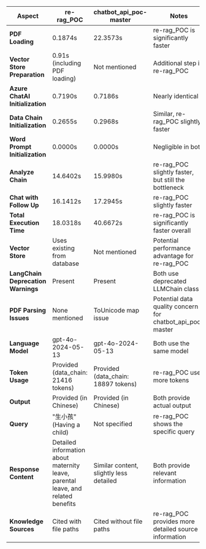 | Aspect | re-rag_POC | chatbot_api_poc-master | Notes |
|--------|------------|------------------------|-------|
| **PDF Loading** | 0.1874s | 22.3573s | re-rag_POC is significantly faster |
| **Vector Store Preparation** | 0.91s (including PDF loading) | Not mentioned | Additional step in re-rag_POC |
| **Azure ChatAI Initialization** | 0.7190s | 0.7186s | Nearly identical |
| **Data Chain Initialization** | 0.2655s | 0.2968s | Similar, re-rag_POC slightly faster |
| **Word Prompt Initialization** | 0.0000s | 0.0000s | Negligible in both |
| **Analyze Chain** | 14.6402s | 15.9980s | re-rag_POC slightly faster, but still the bottleneck |
| **Chat with Follow Up** | 16.1412s | 17.2945s | re-rag_POC slightly faster |
| **Total Execution Time** | 18.0318s | 40.6672s | re-rag_POC is significantly faster overall |
| **Vector Store** | Uses existing from database | Not mentioned | Potential performance advantage for re-rag_POC |
| **LangChain Deprecation Warnings** | Present | Present | Both use deprecated LLMChain class |
| **PDF Parsing Issues** | None mentioned | ToUnicode map issue | Potential data quality concern for chatbot_api_poc-master |
| **Language Model** | gpt-4o-2024-05-13 | gpt-4o-2024-05-13 | Both use the same model |
| **Token Usage** | Provided (data_chain: 21416 tokens) | Provided (data_chain: 18897 tokens) | re-rag_POC uses more tokens |
| **Output** | Provided (in Chinese) | Provided (in Chinese) | Both provide actual output |
| **Query** | "生小孩" (Having a child) | Not specified | re-rag_POC shows the specific query |
| **Response Content** | Detailed information about maternity leave, parental leave, and related benefits | Similar content, slightly less detailed | Both provide relevant information |
| **Knowledge Sources** | Cited with file paths | Cited without file paths | re-rag_POC provides more detailed source information |